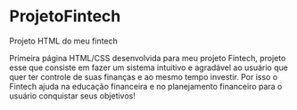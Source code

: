 # ProjetoFintech
 Projeto HTML do meu fintech

 Primeira página HTML/CSS desenvolvida para meu projeto Fintech, projeto esse que consiste em fazer um sistema intuitivo e agradável ao usuário que quer
 ter controle de suas finanças e ao mesmo tempo investir. Por isso o Fintech ajuda na educação financeira e no planejamento financeiro para o usuário
 conquistar seus objetivos!
